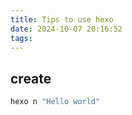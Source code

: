 ```yaml
---
title: Tips to use hexo
date: 2024-10-07 20:16:52
tags:
---
```


## create

```bash
hexo n "Hello world"
```

